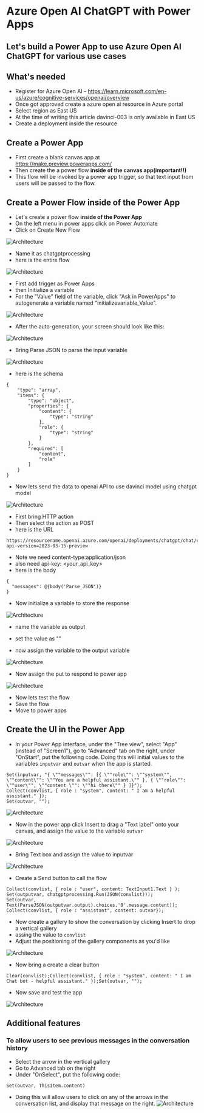 # Azure Open AI ChatGPT with Power Apps

## Let's build a Power App to use Azure Open AI ChatGPT for various use cases

## What's needed

- Register for Azure Open AI - https://learn.microsoft.com/en-us/azure/cognitive-services/openai/overview
- Once got approved create a azure open ai resource in Azure portal
- Select region as East US
- At the time of writing this article davinci-003 is only available in East US
- Create a deployment inside the resource

## Create a Power App

- First create a blank canvas app at https://make.preview.powerapps.com/
- Then create the a power flow **inside of the canvas app(important!!)**
- This flow will be invoked by a power app trigger, so that text input from users will be passed to the flow. 


## Create a Power Flow inside of the Power App

- Let's create a power flow **inside of the Power App**
- On the left menu in power apps click on Power Automate
- Click on Create New Flow

![Architecture](https://github.com/balakreshnan/Samples2023/blob/main/AzureAI/images/chatpgp9.jpg "Architecture")

- Name it as chatgptprocessing
- here is the entire flow

![Architecture](https://github.com/balakreshnan/Samples2023/blob/main/AzureAI/images/chatpgp2.jpg "Architecture")

- First add trigger as Power Apps
- then Initialize a variable
- For the "Value" field of the variable, click "Ask in PowerApps" to autogenerate a variable named "initializevariable_Value".  

![Architecture](https://github.com/balakreshnan/Samples2023/blob/main/AzureAI/images/chatpgp10.jpg "Architecture")

- After the auto-generation, your screen should look like this:

![Architecture](https://github.com/balakreshnan/Samples2023/blob/main/AzureAI/images/chatpgp3.jpg "Architecture")

- Bring Parse JSON to parse the input variable

![Architecture](https://github.com/balakreshnan/Samples2023/blob/main/AzureAI/images/chatpgp4.jpg "Architecture")

- here is the schema

```
{
    "type": "array",
    "items": {
        "type": "object",
        "properties": {
            "content": {
                "type": "string"
            },
            "role": {
                "type": "string"
            }
        },
        "required": [
            "content",
            "role"
        ]
    }
}
```

- Now lets send the data to openai API to use davinci model using chatgpt model

![Architecture](https://github.com/balakreshnan/Samples2023/blob/main/AzureAI/images/chatpgp5.jpg "Architecture")

- First bring HTTP action
- Then select the action as POST
- here is the URL 

```
https://resourcename.openai.azure.com/openai/deployments/chatgpt/chat/completions?api-version=2023-03-15-preview
```

- Note we need content-type:application/json
- also need api-key: <your_api_key>
- here is the body

```
{
  "messages": @{body('Parse_JSON')}
}
```

- Now initialize a variable to store the response

![Architecture](https://github.com/balakreshnan/Samples2023/blob/main/AzureAI/images/chatpgp6.jpg "Architecture")

- name the variable as output
- set the value as ""

- now assign the variable to the output variable

![Architecture](https://github.com/balakreshnan/Samples2023/blob/main/AzureAI/images/chatpgp7.jpg "Architecture")

- Now assign the put to respond to power app

![Architecture](https://github.com/balakreshnan/Samples2023/blob/main/AzureAI/images/chatpgp8.jpg "Architecture")

- Now lets test the flow
- Save the flow
- Move to power apps

## Create the UI in the Power App

- In your Power App interface, under the "Tree view", select "App" (instead of "Screen1"), go to "Advanced" tab on the right, under "OnStart", put the following code. Doing this will initial values to the variables `inputvar` and `outvar` when the app is started.   
```
Set(inputvar, "{ \""messages\"": [{ \""role\"": \""system\"", \""content\"": \""You are a helpful assistant.\"" }, { \""role\"": \""user\"", \""content \"": \""hi there\"" } ]}"); 
Collect(convlist, { role : "system", content: " I am a helpful assistant." }); 
Set(outvar, "");
```

![Architecture](https://github.com/balakreshnan/Samples2023/blob/main/AzureAI/images/chatpgp11.jpg "Architecture")

- Now in the power app click Insert to drag a "Text label" onto your canvas, and assign the value to the variable `outvar`

![Architecture](https://github.com/balakreshnan/Samples2023/blob/main/AzureAI/images/chatpgp12.jpg "Architecture")

- Bring Text box and assign the value to inputvar

![Architecture](https://github.com/balakreshnan/Samples2023/blob/main/AzureAI/images/chatpgp13.jpg "Architecture")

- Create a Send button to call the flow

```
Collect(convlist, { role : "user", content: TextInput1.Text } );
Set(outputvar, chatgptprocessing.Run(JSON(convlist)));
Set(outvar, Text(ParseJSON(outputvar.output).choices.'0'.message.content));
Collect(convlist, { role : "assistant", content: outvar});
```

- Now create a gallery to show the conversation by clicking Insert to drop a vertical gallery
- assing the value to `convlist`
- Adjust the positioning of the gallery components as you'd like 

![Architecture](https://github.com/balakreshnan/Samples2023/blob/main/AzureAI/images/chatpgp14.jpg "Architecture")

- Now bring a create a clear button

```
Clear(convlist);Collect(convlist, { role : "system", content: " I am Chat bot - helpful assistant." });Set(outvar, "");
```

- Now save and test the app

![Architecture](https://github.com/balakreshnan/Samples2023/blob/main/AzureAI/images/chatpgp1.jpg "Architecture")


## Additional features

### To allow users to see previous messages in the conversation history

- Select the arrow in the vertical gallery
- Go to Advanced tab on the right
- Under "OnSelect", put the following code:

```
Set(outvar, ThisItem.content)
```

- Doing this will allow users to click on any of the arrows in the conversation list, and display that message on the right. 
![Architecture](https://github.com/balakreshnan/Samples2023/blob/main/AzureAI/images/chatpgp15.jpg "Architecture")